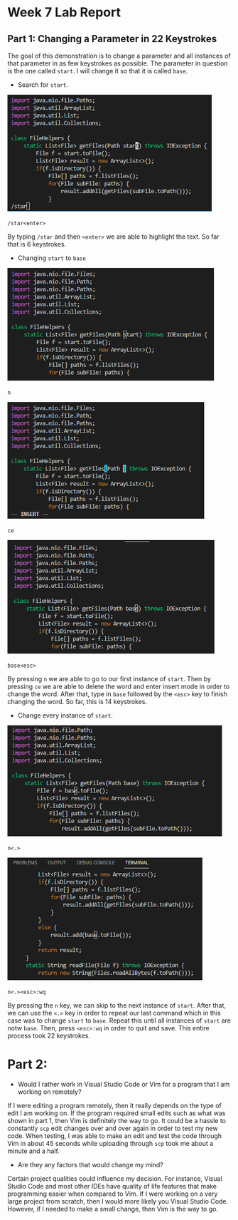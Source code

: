 # Week 7 Lab Report

## Part 1: Changing a Parameter in 22 Keystrokes

The goal of this demonstration is to change a parameter and all instances of that parameter in as few keystrokes as possible. The parameter in question is the one called `start`. I will change it so that it is called `base`.

* Search for `start`.

![start](star.png)

`/star<enter>`

By typing `/star` and then `<enter>` we are able to highlight the text. So far that is 6 keystrokes.

* Changing `start` to `base`

![ce1](de1.png)

`n`

![ce2](ce.png)

`ce`

![base](base1.png)

`base<esc>`

By pressing `n` we are able to go to our first instance of `start`. Then by pressing `ce` we are able to delete the word and enter insert mode in order to change the word. After that, type in `base` followed by the `<esc>` key to finish changing the word. So far, this is 14 keystrokes.

* Change every instance of `start`.

![NDOT1](ndot1.png)

`n<.>`

![NDOT2](ndot2.png)

`n<.><esc>:wq`

By pressing the `n` key, we can skip to the next instance of `start`. After that, we can use the `<.>` key in order to repeat our last command which in this case was to change `start` to `base`. Repeat this until all instances of `start` are notw `base`. Then, press `<esc>:wq` in order to quit and save. This entire process took 22 keystrokes.

# Part 2: 

* Would I rather work in Visual Studio Code or Vim for a program that I am working on remotely?

If I were editing a program remotely, then it really depends on the type of edit I am working on. If the program required small edits such as what was shown in part 1, then Vim is definitely the way to go. It could be a hassle to constantly `scp` edit changes over and over again in order to test my new code. When testing, I was able to make an edit and test the code through Vim in about 45 seconds while uploading through `scp` took me about a minute and a half. 

* Are they any factors that would change my mind?

Certain project qualities could influence my decision. For instance, Visual Studio Code and most other IDEs have quality of life features that make programming easier when compared to Vim. If I were working on a very large project from scratch, then I would more likely you Visual Studio Code. However, if I needed to make a small change, then Vim is the way to go.